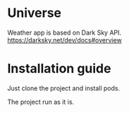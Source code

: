 # Universe
Weather app is based on Dark Sky API.
https://darksky.net/dev/docs#overview

# Installation guide
Just clone the project and install pods.

The project run as it is. 
